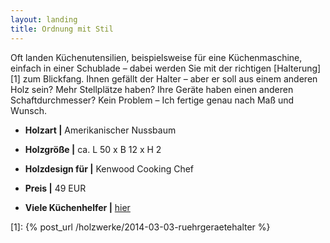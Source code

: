 ```yaml
---
layout: landing
title: Ordnung mit Stil
---
```


Oft landen Küchenutensilien, beispielsweise für eine Küchenmaschine,
einfach in einer Schublade – dabei werden Sie mit der richtigen [Halterung][1] zum Blickfang.
Ihnen gefällt der Halter – aber er soll aus einem anderen Holz sein?
Mehr Stellplätze haben? Ihre Geräte haben einen anderen Schaftdurchmesser?
Kein Problem – Ich fertige genau nach Maß und Wunsch.

- **Holzart \|** Amerikanischer Nussbaum
- **Holzgröße \|** ca. L 50 x B 12 x H 2
- **Holzdesign für \|** Kenwood Cooking Chef
- **Preis \|** 49 EUR

- **Viele Küchenhelfer \|** <a href="{{ site.baseurl }}/holzwerke">hier</a>

[1]: {% post_url /holzwerke/2014-03-03-ruehrgeraetehalter %}
